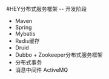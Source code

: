 #HEY分布式服务框架 -- 开发阶段

- Maven
- Spring
- Mybatis
- Redis缓存
- Druid
- Dubbo + Zookeeper分布式服务框架
- 分布式事务
- 消息中间件 ActiveMQ
